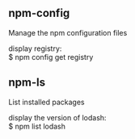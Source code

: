 ## npm-config  
Manage the npm configuration files  

display registry:  
$ npm config get registry  

## npm-ls
List installed packages  

display the version of lodash:  
$ npm list lodash  
